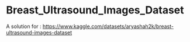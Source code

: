 # Breast_Ultrasound_Images_Dataset
A solution for : https://www.kaggle.com/datasets/aryashah2k/breast-ultrasound-images-dataset
